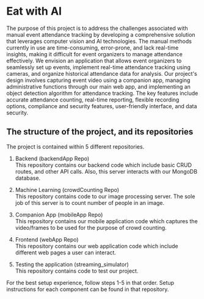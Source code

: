# Eat with AI
The purpose of this project is to address the challenges associated with manual event attendance tracking by developing a comprehensive solution that leverages computer vision and AI technologies. The manual methods currently in use are time-consuming, error-prone, and lack real-time insights, making it difficult for event organizers to manage attendance effectively. We envision an application that allows event organizers to seamlessly set up events, implement real-time attendance tracking using cameras, and organize historical attendance data for analysis. Our project's design involves capturing event video using a companion app, managing administrative functions through our main web app, and implementing an object detection algorithm for attendance tracking. The key features include accurate attendance counting, real-time reporting, flexible recording options, compliance and security features, user-friendly interface, and data security.

## The structure of the project, and its repositories
The project is contained within 5 different repositories.

1. Backend (backendApp Repo)  
This repository contains our backend code which include basic CRUD routes, and other API calls. Also, this server interacts with our MongoDB database.

2. Machine Learning (crowdCounting Repo)   
This repository contains code to our image processing server. The sole job of this server is to count number of people in an image.

3. Companion App (mobileApp Repo)   
This repository contains our mobile application code which captures the video/frames to be used for the purpose of crowd counting.

4. Frontend (webApp Repo)   
This repository contains our web application code which include different web pages a user can interact.

5. Testing the application (streaming_simulator)   
This repository contains code to test our project.

For the best setup experience, follow steps 1-5 in that order. Setup instructions for each component can be found in that repository.


